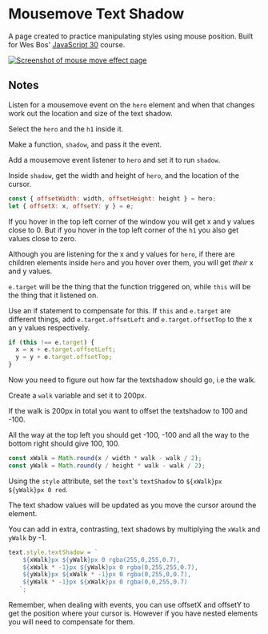 # Mousemove Text Shadow

A page created to practice manipulating styles using mouse position. Built for Wes Bos' [JavaScript 30](https://javascript30.com/) course.

[![Screenshot of mouse move effect page](https://res.cloudinary.com/gerhynes/image/upload/v1516535464/Screenshot-2018-1-21_Mouse_Shadow_mgkd84.png)](https://gk-hynes.github.io/mouse-shadow/)

## Notes

Listen for a mousemove event on the `hero` element and when that changes work out the location and size of the text shadow.

Select the `hero` and the `h1` inside it.

Make a function, `shadow`, and pass it the event.

Add a mousemove event listener to `hero` and set it to run `shadow`.

Inside `shadow`, get the width and height of `hero`, and the location of the cursor.

```js
const { offsetWidth: width, offsetHeight: height } = hero;
let { offsetX: x, offsetY: y } = e;
```

If you hover in the top left corner of the window you will get x and y values close to 0. But if you hover in the top left corner of the `h1` you also get values close to zero.

Although you are listening for the x and y values for `hero`, if there are children elements inside `hero` and you hover over them, you will get _their_ x and y values.

`e.target` will be the thing that the function triggered on, while `this` will be the thing that it listened on.

Use an if statement to compensate for this. If `this` and `e.target` are different things, add `e.target.offsetLeft` and `e.target.offsetTop` to the x an y values respectively.

```js
if (this !== e.target) {
  x = x + e.target.offsetLeft;
  y = y + e.target.offsetTop;
}
```

Now you need to figure out how far the textshadow should go, i.e the walk.

Create a `walk` variable and set it to 200px.

If the walk is 200px in total you want to offset the textshadow to 100 and -100.

All the way at the top left you should get -100, -100 and all the way to the bottom right should give 100, 100.

```js
const xWalk = Math.round(x / width * walk - walk / 2);
const yWalk = Math.round(y / height * walk - walk / 2);
```

Using the `style` attribute, set the `text`'s `textShadow` to `${xWalk}px ${yWalk}px 0 red`.

The text shadow values will be updated as you move the cursor around the element.

You can add in extra, contrasting, text shadows by multiplying the `xWalk` and `yWalk` by -1.

```js
text.style.textShadow = `
    ${xWalk}px ${yWalk}px 0 rgba(255,0,255,0.7),
    ${xWalk * -1}px ${yWalk}px 0 rgba(0,255,255,0.7),
    ${yWalk}px ${xWalk * -1}px 0 rgba(0,255,0,0.7),
    ${yWalk * -1}px ${xWalk}px 0 rgba(0,0,255,0.7)
   `;
```

Remember, when dealing with events, you can use offsetX and offsetY to get the position where your cursor is. However if you have nested elements you will need to compensate for them.
